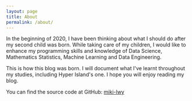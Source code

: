 ```yaml
---
layout: page
title: About
permalink: /about/
---
```

In the beginning of 2020, I have been thinking about what I should do after my second child was born. While taking care of my children, I would like to enhance my programming skills and knowledge of Data Science, Mathematics Statistics, Machine Learning and Data Engineering. 

This is how this blog was born. I will document what I've learnt throughout my studies, including Hyper Island's one. I hope you will enjoy reading my blog.

You can find the source code at GitHub:
[miki-lwy](https://github.com/miki-lwy)

